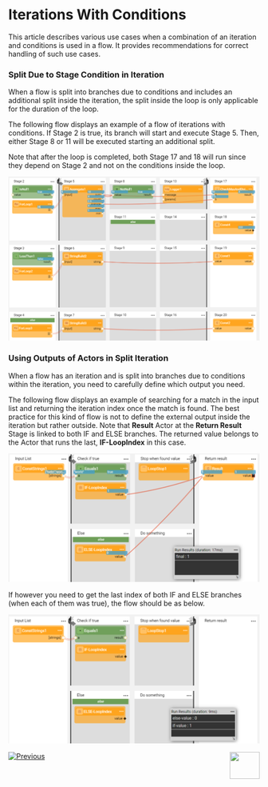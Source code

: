# Iterations With Conditions

This article describes various use cases when a combination of an iteration and conditions is used in a flow. It provides recommendations for correct handling of such use cases.

### Split Due to Stage Condition in Iteration

When a flow is split into branches due to conditions and includes an additional split inside the iteration, the split inside the loop is only applicable for the duration of the loop.

The following flow displays an example of a flow of iterations with conditions. If Stage 2 is true, its branch will start and execute Stage 5. Then, either Stage 8 or 11 will be executed starting an additional split. 

Note that after the loop is completed, both Stage 17 and 18 will run since they depend on Stage 2 and not on the conditions inside the loop.

<img src="images/iterate_over_branches.PNG" alt="image" style="zoom:70%;" />

### Using Outputs of Actors in Split Iteration

When a flow has an iteration and is split into branches due to conditions within the iteration, you need to carefully define which output you need. 

The following flow displays an example of searching for a match in the input list and returning the iteration index once the match is found. The best practice for this kind of flow is not to define the external output inside the iteration but rather outside. Note that **Result** Actor at the **Return Result** Stage is linked to both IF and ELSE branches. The returned value belongs to the Actor that runs the last, **IF-LoopIndex** in this case.

<img src="images/iterate_with_condition1.png" alt="image" style="zoom:70%;" />

If however you need to get the last index of both IF and ELSE branches (when each of them was true), the flow should be as below. 

<img src="images/iterate_with_condition2.png" alt="image" style="zoom:70%;" />





[![Previous](/articles/images/Previous.png)](21a_complex_iteration_flows.md)[<img align="right" width="60" height="54" src="/articles/images/Next.png">](22_broadway_flow_inner_flows.md)
